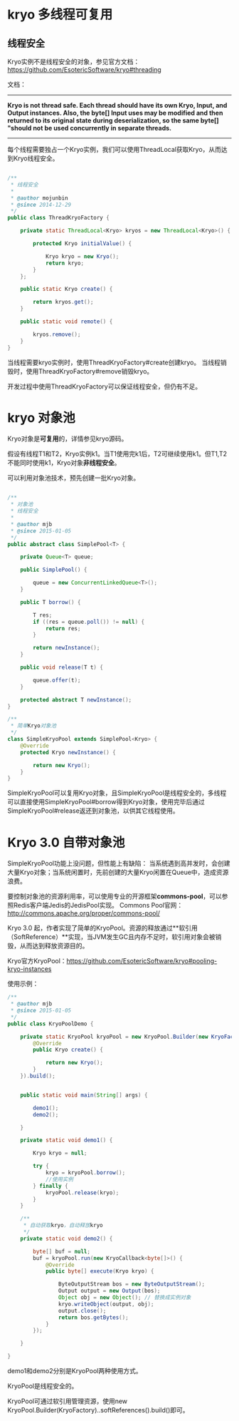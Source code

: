 # kryo 多线程可复用

## 线程安全

Kryo实例不是线程安全的对象，参见官方文档：https://github.com/EsotericSoftware/kryo#threading

文档：

----------

**Kryo is not thread safe. Each thread should have its own Kryo, Input, and Output instances. Also, the byte[] Input uses may be modified and then returned to its original state during deserialization, so the same byte[] "should not be used concurrently in separate threads.**

----------

每个线程需要独占一个Kryo实例，我们可以使用ThreadLocal获取Kryo，从而达到Kryo线程安全。

```java

/**
 * 线程安全
 *
 * @author mojunbin
 * @since 2014-12-29
 */
public class ThreadKryoFactory {

    private static ThreadLocal<Kryo> kryos = new ThreadLocal<Kryo>() {

        protected Kryo initialValue() {

            Kryo kryo = new Kryo();
            return kryo;
        }
    };

    public static Kryo create() {

        return kryos.get();
    }

    public static void remote() {

        kryos.remove();
    }
}

```

当线程需要kryo实例时，使用ThreadKryoFactory#create创建kryo。
当线程销毁时，使用ThreadKryoFactory#remove销毁kryo。

开发过程中使用ThreadKryoFactory可以保证线程安全，但仍有不足。

# kryo 对象池

Kryo对象是**可复用**的，详情参见kryo源码。

假设有线程T1和T2，Kryo实例k1。当T1使用完k1后，T2可继续使用k1。但T1,T2不能同时使用k1，Kryo对象**非线程安全**。


可以利用对象池技术，预先创建一批Kryo对象。


```java

/**
 * 对象池
 * 线程安全
 *
 * @author mjb
 * @since 2015-01-05
 */
public abstract class SimplePool<T> {

    private Queue<T> queue;

    public SimplePool() {

        queue = new ConcurrentLinkedQueue<T>();
    }

    public T borrow() {

        T res;
        if ((res = queue.poll()) != null) {
            return res;
        }

        return newInstance();
    }

    public void release(T t) {

        queue.offer(t);
    }

    protected abstract T newInstance();
}

/**
 * 简单Kryo对象池
 */
class SimpleKryoPool extends SimplePool<Kryo> {
    @Override
    protected Kryo newInstance() {

        return new Kryo();
    }
}

```
SimpleKryoPool可以复用Kryo对象，且SimpleKryoPool是线程安全的，多线程可以直接使用SimpleKryoPool#borrow得到Kryo对象，使用完毕后通过SimpleKryoPool#release返还到对象池，以供其它线程使用。


# Kryo 3.0 自带对象池

SimpleKryoPool功能上没问题，但性能上有缺陷：
当系统遇到高并发时，会创建大量Kryo对象；当系统闲置时，先前创建的大量Kryo闲置在Queue中，造成资源浪费。


要控制对象池的资源利用率，可以使用专业的开源框架**commons-pool**，可以参照Redis客户端Jedis的JedisPool实现。
Commons Pool官网：http://commons.apache.org/proper/commons-pool/

Kryo 3.0 起，作者实现了简单的KryoPool。资源的释放通过**软引用（SoftReference）**实现，当JVM发生GC且内存不足时，软引用对象会被销毁，从而达到释放资源目的。

Kryo官方KryoPool：https://github.com/EsotericSoftware/kryo#pooling-kryo-instances

使用示例：

```java
/**
 * @author mjb
 * @since 2015-01-05
 */
public class KryoPoolDemo {

    private static KryoPool kryoPool = new KryoPool.Builder(new KryoFactory() {
        @Override
        public Kryo create() {

            return new Kryo();
        }
    }).build();


    public static void main(String[] args) {

        demo1();
        demo2();

    }

    private static void demo1() {

        Kryo kryo = null;

        try {
            kryo = kryoPool.borrow();
            //使用实例
        } finally {
            kryoPool.release(kryo);
        }
    }

    /**
     * 自动获取kryo，自动释放kryo
     */
    private static void demo2() {

        byte[] buf = null;
        buf = kryoPool.run(new KryoCallback<byte[]>() {
            @Override
            public byte[] execute(Kryo kryo) {

                ByteOutputStream bos = new ByteOutputStream();
                Output output = new Output(bos);
                Object obj = new Object(); // 替换成实例对象
                kryo.writeObject(output, obj);
                output.close();
                return bos.getBytes();
            }
        });

    }

}

```

demo1和demo2分别是KryoPool两种使用方式。

KryoPool是线程安全的。

KryoPool可通过软引用管理资源，使用new KryoPool.Builder(KryoFactory)..softReferences().build()即可。